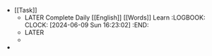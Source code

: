 - [[Task]]
	- LATER Complete Daily [[English]] [[Words]] Learn
	  :LOGBOOK:
	  CLOCK: [2024-06-09 Sun 16:23:02]
	  :END:
	- LATER
	-
-